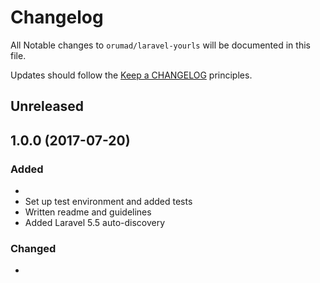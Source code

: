 # Changelog

All Notable changes to `orumad/laravel-yourls` will be documented in this file.

Updates should follow the [Keep a CHANGELOG](http://keepachangelog.com/) principles.

## Unreleased

## 1.0.0 (2017-07-20)

### Added

- 
- Set up test environment and added tests
- Written readme and guidelines
- Added Laravel 5.5 auto-discovery

### Changed

- 
